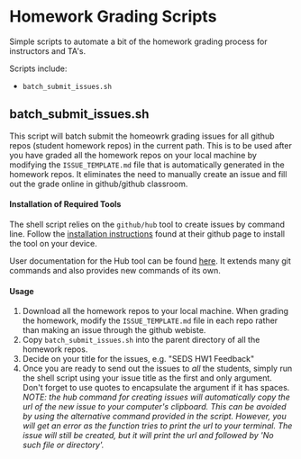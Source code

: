 # Homework Grading Scripts

Simple scripts to automate a bit of the homework grading process for instructors and TA's.

Scripts include:  
* ```batch_submit_issues.sh```

## batch_submit_issues.sh

This script will batch submit the homeowrk grading issues for all github repos (student homework repos) in the current path. This is to be used after you have graded all the homework repos on your local machine by modifying the ```ISSUE_TEMPLATE.md``` file that is automatically generated in the homework repos. It eliminates the need to manually create an issue and fill out the grade online in github/github classroom. 

#### Installation of Required Tools

The shell script relies on the ``` github/hub ``` tool to create issues by command line. Follow the [installation instructions](https://github.com/github/hub) found at their github page to install the tool on your device.

User documentation for the Hub tool can be found [here](https://hub.github.com/hub.1.html). It extends many git commands and also provides new commands of its own.

#### Usage

1. Download all the homework repos to your local machine. When grading the homework, modify the ```ISSUE_TEMPLATE.md``` file in each repo rather than making an issue through the github webiste.
2. Copy ```batch_submit_issues.sh``` into the parent directory of all the homework repos.
3. Decide on your title for the issues, e.g. "SEDS HW1 Feedback"
4. Once you are ready to send out the issues to _all_ the students, simply run the shell script using your issue title as the first and only argument.  Don't forget to use quotes to encapsulate the argument if it has spaces.
_NOTE: the hub command for creating issues will automatically copy the url of the new issue to your computer's clipboard. This can be avoided by using the alternative command provided in the script. However, you will get an error as the function tries to print the url to your terminal. The issue will still be created, but it will print the url and followed by 'No such file or directory'._
